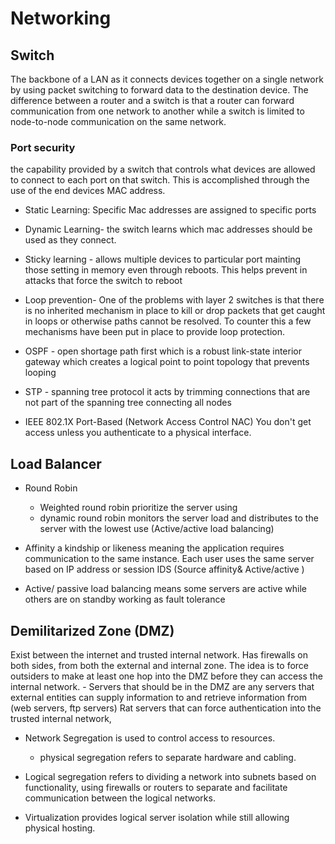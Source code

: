 # Networking 

## Switch

The backbone of a LAN as it connects devices together on a single network by using packet switching to forward data to the destination device. The difference between a router and a switch is that a router can forward communication from one network to another while a switch is limited to node-to-node communication on the same network.

### Port security
 the capability provided by a switch that controls what devices are allowed to connect to each port on that switch. This is accomplished through the use of the end devices MAC address. 

- Static Learning: Specific Mac addresses are assigned to specific ports

- Dynamic Learning- the switch learns which mac addresses should be used as they connect. 

- Sticky learning - allows multiple devices to particular port mainting those setting in memory even through reboots. This helps prevent in attacks that force the switch to reboot 

- Loop prevention- One of the problems with layer 2 switches is that there is no inherited mechanism in place to kill or drop packets that get caught in loops or otherwise paths cannot be resolved. To counter this a few mechanisms have been put in place to provide loop protection.

- OSPF - open shortage path first which is a robust link-state interior gateway which creates a logical point to point topology that prevents looping

- STP - spanning tree protocol it acts by trimming connections that are not part of the spanning tree connecting all nodes  

- IEEE 802.1X Port-Based (Network Access Control NAC) 
You don't get access unless you authenticate to a physical interface. 

## Load Balancer 

- Round Robin 
	- Weighted round robin prioritize the server using
	- dynamic round robin monitors the server load and distributes to the server with the lowest use (Active/active load balancing) 

- Affinity a kindship or likeness meaning the application requires communication to the same instance. Each user uses the same server based on IP address or session IDS (Source affinity& Active/active  )

- Active/ passive load balancing means some servers are active while others are on standby working as fault tolerance 


## Demilitarized Zone (DMZ) 

Exist between the internet and trusted internal network. Has firewalls on both sides, from both the external and internal zone. The idea is to force outsiders to make at least one hop into the DMZ before they can access the internal network. 
	- Servers that should be in the DMZ are any servers that external entities can supply information to and retrieve information from (web servers, ftp servers) Rat servers that can force authentication into the trusted internal network, 

- Network Segregation is used to control access to resources. 
	- physical segregation refers to separate hardware and cabling.

- Logical segregation refers to dividing a network into subnets based on functionality, using firewalls or routers to separate and facilitate communication between the logical networks.

- Virtualization provides logical server isolation while still allowing physical hosting. 